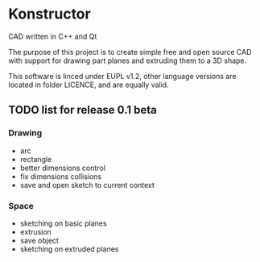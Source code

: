 # Konstructor

CAD written in C++ and Qt

The purpose of this project is to create simple free and open source CAD with support for drawing part planes and extruding them to a 3D shape.

This software is linced under EUPL v1.2, other language versions are located in folder LICENCE, and are equally valid.

## TODO list for release 0.1 beta

### Drawing
- arc
- rectangle
- better dimensions control
- fix dimensions collisions
- save and open sketch to current context

### Space
- sketching on basic planes
- extrusion
- save object
- sketching on extruded planes
